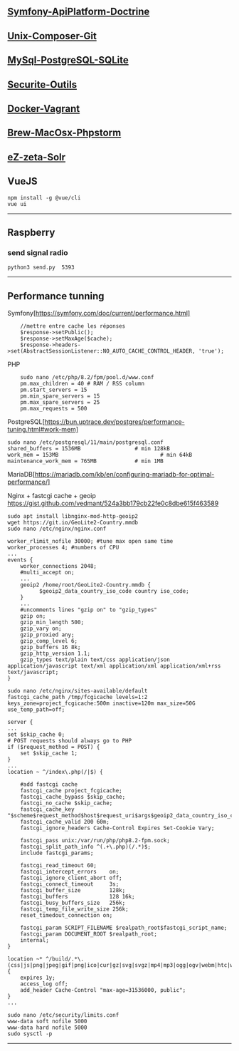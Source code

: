 
[Symfony-ApiPlatform-Doctrine](CheatSheet-Symfony-ApiPlatform-Doctrine.md)
-------

[Unix-Composer-Git](CheatSheet-Unix-Composer-Git.md)
-------

[MySql-PostgreSQL-SQLite](CheatSheet-MySql-PostgreSQL-SQLite.md)
-------

[Securite-Outils](CheatSheet-Securite-Outils.md)
-------

[Docker-Vagrant](CheatSheet-Docker-Vagrant.md)
-------

[Brew-MacOsx-Phpstorm](CheatSheet-Brew-MacOsx-Phpstorm.md)
-------

[eZ-zeta-Solr](CheatSheet-eZ-zeta-Solr.md)
-------

## VueJS

    npm install -g @vue/cli
    vue ui

--------

## Raspberry
### send signal radio
    python3 send.py  5393

-------


## Performance tunning
Symfony[https://symfony.com/doc/current/performance.html]

        //mettre entre cache les réponses
        $response->setPublic();
        $response->setMaxAge($cache);
        $response->headers->set(AbstractSessionListener::NO_AUTO_CACHE_CONTROL_HEADER, 'true');
        
PHP

        sudo nano /etc/php/8.2/fpm/pool.d/www.conf
        pm.max_children = 40 # RAM / RSS column
        pm.start_servers = 15
        pm.min_spare_servers = 15
        pm.max_spare_servers = 25
        pm.max_requests = 500

        
PostgreSQL[https://bun.uptrace.dev/postgres/performance-tuning.html#work-mem]

    sudo nano /etc/postgresql/11/main/postgresql.conf 
    shared_buffers = 1536MB                 # min 128kB
    work_mem = 153MB                                # min 64kB
    maintenance_work_mem = 765MB            # min 1MB

MariaDB[https://mariadb.com/kb/en/configuring-mariadb-for-optimal-performance/]


Nginx + fastcgi cache + geoip  https://gist.github.com/vedmant/524a3bb179cb22fe0c8dbe615f463589

    sudo apt install libnginx-mod-http-geoip2
    wget https://git.io/GeoLite2-Country.mmdb
    sudo nano /etc/nginx/nginx.conf
    
    worker_rlimit_nofile 30000; #tune max open same time
    worker_processes 4; #numbers of CPU
    ...
    events {
        worker_connections 2048;
        #multi_accept on;
        ...
        geoip2 /home/root/GeoLite2-Country.mmdb {
              $geoip2_data_country_iso_code country iso_code;
        }
        ...
        #uncomments lines "gzip on" to "gzip_types"
        gzip on;
        gzip_min_length 500;
        gzip_vary on;
        gzip_proxied any;
        gzip_comp_level 6;
        gzip_buffers 16 8k;
        gzip_http_version 1.1;
        gzip_types text/plain text/css application/json application/javascript text/xml application/xml application/xml+rss text/javascript;
    }

    sudo nano /etc/nginx/sites-available/default 
    fastcgi_cache_path /tmp/fcgicache levels=1:2 keys_zone=project_fcgicache:500m inactive=120m max_size=50G use_temp_path=off;
    
    server {
    ...
    set $skip_cache 0;
    # POST requests should always go to PHP
    if ($request_method = POST) {
        set $skip_cache 1;
    }
    ...
    location ~ ^/index\.php(/|$) {
    
        #add fastcgi cache
        fastcgi_cache project_fcgicache;
        fastcgi_cache_bypass $skip_cache;
        fastcgi_no_cache $skip_cache;
        fastcgi_cache_key "$scheme$request_method$host$request_uri$args$geoip2_data_country_iso_code";
        fastcgi_cache_valid 200 60m;
        fastcgi_ignore_headers Cache-Control Expires Set-Cookie Vary;
        
        fastcgi_pass unix:/var/run/php/php8.2-fpm.sock;
        fastcgi_split_path_info ^(.+\.php)(/.*)$;
        include fastcgi_params;

        fastcgi_read_timeout 60;
        fastcgi_intercept_errors    on;
        fastcgi_ignore_client_abort off;
        fastcgi_connect_timeout     3s;
        fastcgi_buffer_size         128k;
        fastcgi_buffers             128 16k;
        fastcgi_busy_buffers_size   256k;
        fastcgi_temp_file_write_size 256k;
        reset_timedout_connection on;

        fastcgi_param SCRIPT_FILENAME $realpath_root$fastcgi_script_name;
        fastcgi_param DOCUMENT_ROOT $realpath_root;
        internal;
    }

    location ~* ^/build/.*\.(css|js|png|jpeg|gif|png|ico|cur|gz|svg|svgz|mp4|mp3|ogg|ogv|webm|htc|woff2|woff)$ {
        expires 1y;
        access_log off;
        add_header Cache-Control "max-age=31536000, public";
    }
    ...

    sudo nano /etc/security/limits.conf
    www-data soft nofile 5000
    www-data hard nofile 5000
    sudo sysctl -p

-------
